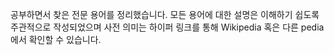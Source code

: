 공부하면서 찾은 전문 용어를 정리했습니다. 모든 용어에 대한 설명은 이해하기 쉽도록 주관적으로 작성되었으며 사전 의미는 하이퍼 링크를 통해 Wikipedia 혹은 다른 pedia 에서 확인할 수 있습니다.   
